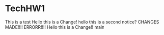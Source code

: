 # TechHW1
This is a test
Hello this is a Change!
hello this is a second notice?
CHANGES MADE!!!! ERRORR!!!!
Hello this is a Change!!
main
